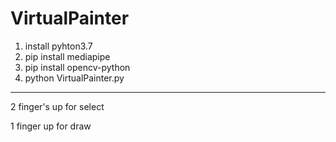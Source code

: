 # VirtualPainter
1. install pyhton3.7
2. pip install mediapipe
3. pip install opencv-python
4. python VirtualPainter.py
<hr>
<p>2 finger's up for select</p>
<p>1 finger up for draw</p>
